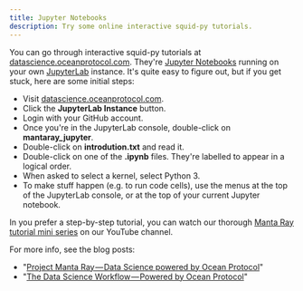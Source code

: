 ```yaml
---
title: Jupyter Notebooks
description: Try some online interactive squid-py tutorials.
---
```


You can go through interactive squid-py tutorials at [datascience.oceanprotocol.com](https://datascience.oceanprotocol.com/).
They're [Jupyter Notebooks](http://jupyter.org/) running on your own [JupyterLab](https://github.com/jupyterlab/jupyterlab) instance.
It's quite easy to figure out, but if you get stuck, here are some initial steps:

- Visit [datascience.oceanprotocol.com](https://datascience.oceanprotocol.com/).
- Click the **JupyterLab Instance** button.
- Login with your GitHub account.
- Once you're in the JupyterLab console, double-click on **mantaray_jupyter**.
- Double-click on **introdution.txt** and read it.
- Double-click on one of the **.ipynb** files. They're labelled to appear in a logical order.
- When asked to select a kernel, select Python 3.
- To make stuff happen (e.g. to run code cells), use the menus at the top of the JupyterLab console, or at the top of your current Jupyter notebook.

In you prefer a step-by-step tutorial, you can watch our thorough [Manta Ray tutorial mini series](https://www.youtube.com/playlist?list=PL_dn0wVs9kWqSO2iCXvrWuxKFSgVr0Jrw) on our YouTube channel. 

For more info, see the blog posts:

- "[Project Manta Ray — Data Science powered by Ocean Protocol](https://blog.oceanprotocol.com/project-manta-ray-data-science-powered-by-ocean-protocol-535c54089b0f)"
- "[The Data Science Workflow — Powered by Ocean Protocol](https://blog.oceanprotocol.com/dive-into-ocean-protocol-ai-ecosystem-60f64eddf74d)"

